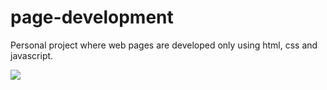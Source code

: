 # page-development
Personal project where web pages are developed only using html, css and javascript.


<img src="https://github.com/Vicwell28/page-development/blob/main/assets/img/1.png"/>